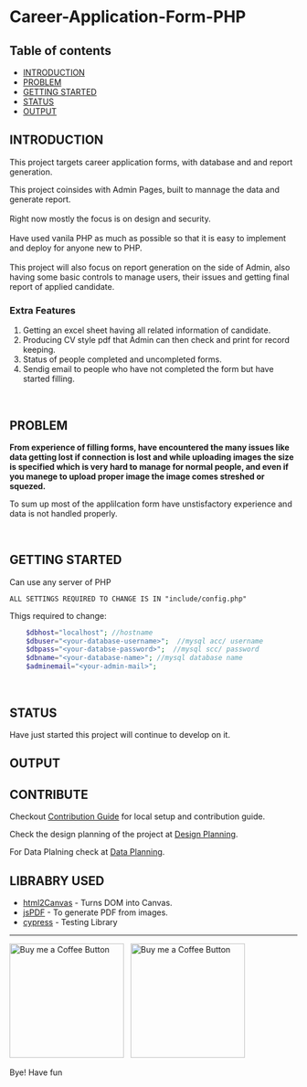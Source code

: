 # __Career-Application-Form-PHP__

## Table of contents
* [INTRODUCTION](#introduction)
* [PROBLEM](#problem)
* [GETTING STARTED](#getting-started)
* [STATUS](#status)
* [OUTPUT](#output)
## __INTRODUCTION__

This project targets career application forms, with database and and report generation.

This project coinsides with Admin Pages, built to mannage the data and generate report.
\
\
Right now mostly the focus is on design and security.
\
\
Have used vanila PHP as much as possible so that it is easy to implement and deploy for anyone new to PHP.
\
\
This project will also focus on report generation on the side of Admin, also having some basic controls to manage users, their issues and getting final report of applied candidate.
<br>

### __Extra Features__
1. Getting an excel sheet having all related information of candidate.
1. Producing CV style pdf that Admin can then check and print for record keeping.
1. Status of people completed and uncompleted forms.
1.  Sendig email to people who have not completed the form but have started filling.
<br>

## __PROBLEM__

__From experience of filling forms, have encountered the many issues like data getting lost if connection is lost and while uploading images the size is specified which is very hard to manage for normal people, and even if you manege to upload proper image the image comes streshed or squezed.__

To sum up most of the applilcation form have unstisfactory experience and data is not handled properly.

<br>

## __GETTING STARTED__

Can use any server of PHP

    ALL SETTINGS REQUIRED TO CHANGE IS IN "include/config.php"

Thigs required to change:
```PHP
    $dbhost="localhost"; //hostname
    $dbuser="<your-database-username>";  //mysql acc/ username
    $dbpass="<your-databse-password>";  //mysql scc/ password
    $dbname="<your-database-name>"; //mysql database name
    $adminemail="<your-admin-mail>";
```
<br>

## __STATUS__
Have just started this project will continue to develop on it.

## __OUTPUT__

## __CONTRIBUTE__

Checkout [Contribution Guide](CONTRIBUTING.md) for local setup and contribution guide.

Check the design planning of the project at [Design Planning](*/design/planning/DESIGN_PLANNING.md).

For Data Plalning check at [Data Planning](*/design/planning/DATA_PLANNING.md).

## __LIBRABRY USED__

- [html2Canvas](https://github.com/niklasvh/html2canvas) - Turns DOM into Canvas.
- [jsPDF](https://github.com/MrRio/jsPDF) - To generate PDF from images.
- [cypress](https://github.com/cypress-io/cypress) - Testing Library
---

[<img alt="Buy me a Coffee Button" width=200 src="https://c5.patreon.com/external/logo/become_a_patron_button.png">](https://www.patreon.com/) &nbsp; [<img alt="Buy me a Coffee Button" width=200 src="https://cdn.buymeacoffee.com/buttons/default-yellow.png">](https://www.buymeacoffee.com/)

Bye!
Have fun
